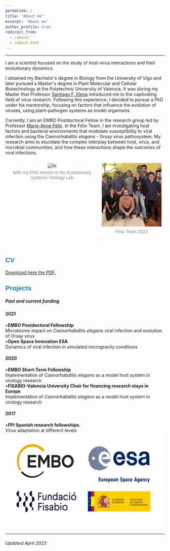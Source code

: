 ```yaml
---
permalink: /
title: "About me"
excerpt: "About me"
author_profile: true
redirect_from: 
  - /about/
  - /about.html
---
```



<style>
.gallery-container {
  display: flex;
  flex-wrap: nowrap;
  padding: 0;
}

.gallery-item {
  padding: 10px;
  text-align: center;
}

.gallery-item img {
  width: auto;
  height: 200px;
  object-fit: cover;
}

.gallery-item p {
  margin-top: 5px;
  color: #888;
  font-size: 14px;
  font-family: Arial, sans-serif;
}
</style>

<hr/>

I am a scientist focused on the study of host-virus interactions and their evolutionary dynamics.

I obtained my Bachelor's degree in Biology from the University of Vigo and later pursued a Master's degree in Plant Molecular and Cellular Biotechnology at the Polytechnic University of Valencia. It was during my Master that Professor [Santiago F. Elena](https://sfelenalab.csic.es/sfelena/) introduced me to the captivating field of virus research. Following this experience, I decided to pursue a PhD under his mentorship, focusing on factors that influence the evolution of viruses, using plant-pathogen systems as model organisms.

Currently, I am an EMBO Postdoctoral Fellow in the research group led by Professor [Marie-Anne Félix](https://www.ibens.ens.fr/?rubrique29&lang=en). In the Félix Team, I am investigating host factors and bacterial environments that modulate susceptibility to viral infection using the *Caenorhabditis elegans* - Orsay virus pathosystem. My research aims to elucidate the complex interplay between host, virus, and microbial communities, and how these interactions shape the outcomes of viral infections.

<div class="gallery-container">
  <div class="gallery-item">
    <img src="/images/New_20211108_Santi.jpeg" alt="hi" class="center"/> 
    <p>With my PhD mentor in the Evolutionary Systems Virology Lab</p>
  </div>
  <div class="gallery-item">
    <img src="/images/Felix_lab_2023.JPEG" alt="hi" class="center"/> 
    <p>Félix Team 2023</p>
  </div>
</div>
<br/>
 
 <div>
    <div class="card">
      <span style="font-family: 'Arial', sans-serif; font-weight: bold; color: #1280CD;"> <h2>CV</h2> </span>
<a href="https://github.com/GonzalezRvirus/RubenGonzalez.github.io/raw/master/_pages/CV.pdf" target="_blank">Download here the PDF.</a>
    </div>
    <div class="card">
      <span style="font-family: 'Arial', sans-serif; font-weight: bold; color: #1280CD;"> <h2>Projects</h2> </span>
      <h5>Past and current funding</h5>
      <h4>2021</h4>
      •<b>EMBO Postdoctoral Fellowship</b><br/>
      Microbiome impact on <i>Caenorhabditis elegans</i> viral infection and evolution of Orsay virus<br/>
      •<b>Open Space Innovation ESA</b><br/>
      Dynamics of viral infection in simulated microgravity conditions<br/>
      <h4>2020</h4>
      •<b>EMBO Short-Term Fellowship</b><br/>
      Implementation of <i>Caenorhabditis elegans</i> as a model host system in virology research<br/>
      •<b>FISABIO-Valencia University Chair for financing research stays in Europe</b><br/>
      Implementation of <i>Caenorhabditis elegans</i> as a model host system in virology research<br/>
      <h4>2017</h4>
      •<b>FPI Spanish research fellowships.</b><br/>
      Virus adaptation at different levels<br/>
<img src="/images/funding.png" alt="hi" class="center" height="300" width="500"/> 
       </div>

<hr/>
<div class="footer">
  <h6>Updated April 2023</h6>
</div>
 
